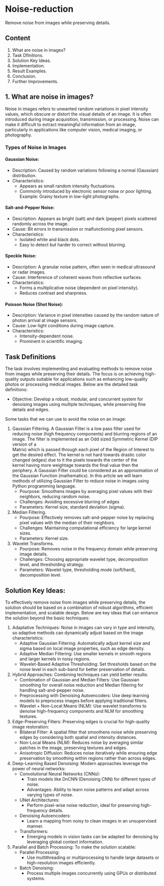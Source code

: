 # Noise-reduction
Remove noise from images while preserving details.

## Content
1. What are noise in images?
2. Task Dfinitions.
3. Solution Key Ideas.
4. Implementation.
5. Result Examples.
6. Conclusion.
7. Further Improvements.

## 1. What are noise in images?
Noise in images refers to unwanted random variations in pixel intensity values, which obscure or distort the visual details of an image. It is often introduced during image acquisition, transmission, or processing. Noise can make it difficult to extract meaningful information from an image, particularly in applications like computer vision, medical imaging, or photography.
### Types of Noise in Images
#### Gaussian Noise:
- Description: Caused by random variations following a normal (Gaussian) distribution.
- Characteristics:
	- Appears as small random intensity fluctuations.
  - Commonly introduced by electronic sensor noise or poor lighting.
Example: Grainy texture in low-light photographs.
#### Salt-and-Pepper Noise:
- Description: Appears as bright (salt) and dark (pepper) pixels scattered randomly across the image.
- Cause: Bit errors in transmission or malfunctioning pixel sensors.
- Characteristics:
	- Isolated white and black dots.
	- Easy to detect but harder to correct without blurring.
#### Speckle Noise:
- Description: A granular noise pattern, often seen in medical ultrasound or radar images.
- Cause: Interference of coherent waves from reflective surfaces.
- Characteristics:
	- Forms a multiplicative noise (dependent on pixel intensity).
	- Reduces contrast and sharpness.
#### Poisson Noise (Shot Noise):
- Description: Variance in pixel intensities caused by the random nature of photon arrival at image sensors.
- Cause: Low-light conditions during image capture.
- Characteristics:
	- Intensity-dependent noise.
	- Prominent in scientific imaging.

## Task Definitions
The task involves implementing and evaluating methods to remove noise from images while preserving their details. The focus is on achieving high-quality outputs suitable for applications such as enhancing low-quality photos or processing medical images. Below are the detailed task definitions:
- Objective: Develop a robust, modular, and concurrent system for denoising images using multiple techniques, while preserving fine details and edges.

Some tasks that we can use to avoid the noise on an image:
1. Gaussian Filtering.
   A Gaussian Filter is a low pass filter used for reducing noise (high frequency components) and blurring regions of an image. The filter is implemented as an Odd sized Symmetric Kernel (DIP version of a 	 
   Matrix) which is passed through each pixel of the Region of Interest to get the desired effect. The kernel is not hard towards drastic color changed (edges) due to it the pixels towards the center of the 	 
   kernel having more weightage towards the final value then the periphery. A Gaussian Filter could be considered as an approximation of the Gaussian Function (mathematics). In this article we will learn methods 
   of utilizing Gaussian Filter to reduce noise in images using Python programming language.
	- Pourpose: Smoothens images by averaging pixel values with their neighbors, reducing random noise.
	- Challenges: Avoiding excessive blurring of edges
 	- Parameters: Kernel size, standard deviation (sigma).
3. Median Filtering.
   	- Pourpose: Effectively removes salt-and-pepper noise by replacing pixel values with the median of their neighbors.
   	- Challenges: Maintaining computational efficiency for large kernel sizes.
   	- Parameters: Kernel size.
4. Wavelet Transforms.
   	- Pourpose: Removes noise in the frequency domain while preserving image details.
   	- Challenges: Choosing appropriate wavelet type, decomposition level, and thresholding strategy.
   	- Parameters: Wavelet type, thresholding mode (soft/hard), decomposition level.

## Solution Key Ideas:
To effectively remove noise from images while preserving details, the solution should be based on a combination of robust algorithms, efficient implementation, and scalable design. Below are key ideas that can enhance the solution beyond the basic techniques:
1. Adaptative Techniques:
Noise in images can vary in type and intensity, so adaptive methods can dynamically adjust based on the image characteristics:
	- Adaptive Gaussian Filtering: Automatically adjust kernel size and sigma based on local image properties, such as edge density.
	- Adaptive Median Filtering: Use smaller kernels in smooth regions and larger kernels in noisy regions.
	- Wavelet-Based Adaptive Thresholding: Set thresholds based on the noise level in each sub-band for better preservation of details.
2. Hybrid Approaches:
Combining techniques can yield better results:
	- Combination of Gaussian and Median Filters: Use Gaussian smoothing for overall noise reduction and Median filtering for handling salt-and-pepper noise.
	- Preprocessing with Denoising Autoencoders: Use deep learning models to preprocess images before applying traditional filters.
	- Wavelet + Non-Local Means (NLM): Use wavelet transforms to denoise high-frequency components and NLM for smoothing textures.
3. Edge-Preserving Filters:
Preserving edges is crucial for high-quality image restoration:
	- Bilateral Filter: A spatial filter that smoothens noise while preserving edges by considering both spatial and intensity distances.
	- Non-Local Means (NLM): Reduces noise by averaging similar patches in the image, preserving textures and edges.
	- Anisotropic Diffusion: Reduces noise iteratively while ensuring edge preservation by smoothing within regions rather than across edges.
4. Deep-Learning Based Denoising:
Modern approaches leverage the power of neural networks:
	- Convolutional Neural Networks (CNNs):
		- Train models like DnCNN (Denoising CNN) for different types of noise.
		- Advantages: Ability to learn noise patterns and adapt across varying types of noise.
	- UNet Architectures:
		- Perform pixel-wise noise reduction, ideal for preserving high-frequency details.
	- Denoising Autoencoders:
		- Learn a mapping from noisy to clean images in an unsupervised manner.
	- Transformers:
		- Emerging models in vision tasks can be adapted for denoising by leveraging global context information.
5. Parallel and Batch Processing:
To make the solution scalable:
	- Parallel Processing:
		- Use multithreading or multiprocessing to handle large datasets or high-resolution images efficiently.
	- Batch Denoising:
		- Process multiple images concurrently using GPUs or distributed systems.
